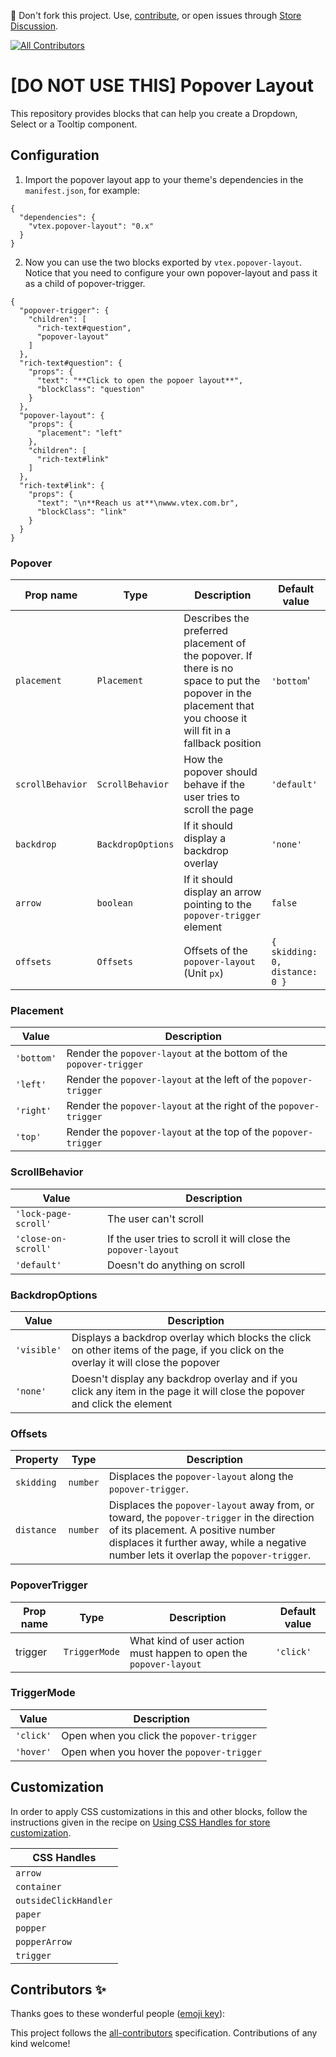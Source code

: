 📢 Don't fork this project. Use, [contribute](https://github.com/vtex-apps/popover-layout), or open issues through [Store Discussion](https://github.com/vtex-apps/store-discussion).
<!-- ALL-CONTRIBUTORS-BADGE:START - Do not remove or modify this section -->
[![All Contributors](https://img.shields.io/badge/all_contributors-0-orange.svg?style=flat-square)](#contributors-)
<!-- ALL-CONTRIBUTORS-BADGE:END -->

# [DO NOT USE THIS] Popover Layout

This repository provides blocks that can help you create a Dropdown, Select or a Tooltip component.

## Configuration

1. Import the popover layout app to your theme's dependencies in the `manifest.json`, for example:

```jsonc
{
  "dependencies": {
    "vtex.popover-layout": "0.x"
  }
}
```

2. Now you can use the two blocks exported by `vtex.popover-layout`. Notice that you need to configure your own popover-layout and pass it as a child of popover-trigger.

```jsonc
{
  "popover-trigger": {
    "children": [
      "rich-text#question",
      "popover-layout"    
    ]
  },
  "rich-text#question": {
    "props": {
      "text": "**Click to open the popoer layout**",
      "blockClass": "question"
    }
  },
  "popover-layout": {
    "props": {
      "placement": "left"
    },
    "children": [
      "rich-text#link"
    ]
  },
  "rich-text#link": {
    "props": {
      "text": "\n**Reach us at**\nwww.vtex.com.br",
      "blockClass": "link"
    }
  }
}
```

### Popover

| Prop name | Type | Description | Default value |
| --- | --- | --- | --- |
| `placement` | `Placement` | Describes the preferred placement of the popover. If there is no space to put the popover in the placement that you choose it will fit in a fallback position | `'bottom`' |
| `scrollBehavior` | `ScrollBehavior` | How the popover should behave if the user tries to scroll the page | `'default'` |
| `backdrop` | `BackdropOptions` | If it should display a backdrop overlay | `'none'` |
| `arrow`  | `boolean` | If it should display an arrow pointing to the `popover-trigger` element | `false` |
| `offsets` | `Offsets` | Offsets of the `popover-layout` (Unit `px`) | `{ skidding: 0, distance: 0 }` |

### Placement

| Value | Description |
| --- | --- |
| `'bottom'` | Render the `popover-layout` at the bottom of the `popover-trigger` |
| `'left'` | Render the `popover-layout` at the left of the `popover-trigger` |
| `'right'` | Render the `popover-layout` at the right of the `popover-trigger` |
| `'top'` | Render the `popover-layout` at the top of the `popover-trigger` |

### ScrollBehavior

| Value | Description |
| --- | --- |
| `'lock-page-scroll'` | The user can't scroll |
| `'close-on-scroll'` | If the user tries to scroll it will close the `popover-layout` |
| `'default'` | Doesn't do anything on scroll |

### BackdropOptions

| Value | Description |
| --- | --- |
| `'visible'` | Displays a backdrop overlay which blocks the click on other items of the page, if you click on the overlay it will close the popover |
| `'none'` | Doesn't display any backdrop overlay and if you click any item in the page it will close the popover and click the element |

### Offsets

| Property | Type | Description |
| --- | --- | --- |
| `skidding` | `number` | Displaces the `popover-layout` along the `popover-trigger`. |
| `distance` | `number` | Displaces the `popover-layout` away from, or toward, the `popover-trigger` in the direction of its placement. A positive number displaces it further away, while a negative number lets it overlap the `popover-trigger`. |


### PopoverTrigger

| Prop name | Type | Description | Default value |
| --- | --- | --- | --- |
| trigger | `TriggerMode` | What kind of user action must happen to open the `popover-layout` | `'click'` |

### TriggerMode

| Value | Description |
| --- | --- |
| `'click'` | Open when you click the `popover-trigger` |
| `'hover'` | Open when you hover the `popover-trigger` | 

## Customization

In order to apply CSS customizations in this and other blocks, follow the instructions given in the recipe on [Using CSS Handles for store customization](https://vtex.io/docs/recipes/style/using-css-handles-for-store-customization).

| CSS Handles |
| --- |
| `arrow` |
| `container` |
| `outsideClickHandler` |
| `paper` |
| `popper` |
| `popperArrow` |
| `trigger` |

## Contributors ✨

Thanks goes to these wonderful people ([emoji key](https://allcontributors.org/docs/en/emoji-key)):

<!-- ALL-CONTRIBUTORS-LIST:START - Do not remove or modify this section -->
<!-- prettier-ignore-start -->
<!-- markdownlint-disable -->
<!-- markdownlint-enable -->
<!-- prettier-ignore-end -->
<!-- ALL-CONTRIBUTORS-LIST:END -->

This project follows the [all-contributors](https://github.com/all-contributors/all-contributors) specification. Contributions of any kind welcome!
